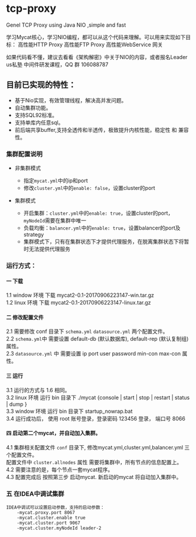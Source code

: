 # tcp-proxy
Genel TCP Proxy using Java NIO ,simple and fast

学习Mycat核心，学习NIO编程，都可以从这个代码来理解。可以用来实现如下目标：
高性能HTTP Proxy
高性能FTP Proxy
高性能WebService 网关

如果代码看不懂，建议去看看《架构解密》中关于NIO的内容，或者报名Leader us私塾 中间件研发课程，QQ 群 106088787 




## 目前已实现的特性：

*  基于Nio实现，有效管理线程，解决高并发问题。
*  自动集群功能。
*  支持SQL92标准。
*  支持单库内任意sql。
*  前后端共享buffer,支持全透传和半透传，极致提升内核性能，稳定性 和 兼容性。



### 集群配置说明

- 非集群模式
  - 指定`mycat.yml`中的ip和port
  - 修改`cluster.yml`中的`enable: false`，设置cluster的port


- 集群模式
  - 开启集群：`cluster.yml`中的`enable: true`，设置cluster的port，`myNodeId`需要在集群中唯一
  - 负载均衡：`balancer.yml`中的`enable: true`，设置balancer的port及strategy
  - 集群模式下，只有在集群状态下才提供代理服务，在脱离集群状态下将暂时无法提供代理服务



### 运行方式：

#### 一 下载

   1.1  window 环境 下载 mycat2-0.1-20170906223147-win.tar.gz <br>
   1.2  linux 环境 下载 mycat2-0.1-20170906223147-linux.tar.gz<br>

#### 二 修改配置文件

   2.1  需要修改 conf 目录下 `schema.yml` `datasource.yml` 两个配置文件。<br>
   2.2  `schema.yml`中 需要设置 default-db (默认数据库), default-rep (默认复制组) 属性。<br>
   2.3  `datasource.yml` 中 需要设置 ip port user password min-con max-con 属性。<br>

#### 三 运行

   3.1  运行的方式与 1.6 相同。<br>
   3.2  linux 环境 运行 bin 目录下 ./mycat {console | start | stop | restart | status | dump }<br>
   3.3  window 环境 运行 bin 目录下 startup_nowrap.bat<br>
   3.4  运行成功后， 使用 root 账号登录，登录密码 123456 登录， 端口号 8066<br>

#### 四 启动第二个mycat，并自动加入集群。

   4.1  集群相关配置文件
        `conf` 目录下, 修改mycat.yml,cluster.yml,balancer.yml 三个配置文件。<br>
        配置文件中 `cluster.allnodes` 属性 需要将集群中，所有节点的信息配置上。<br>
   4.2  需要注意的是，每个节点一套mycat程序。<br>
   4.3  配置完成后 按照第三步 启动mycat. 新启动的mycat 将自动加入集群中。<br>

### 五 在IDEA中调试集群

    IDEA中调试可以设置启动参数，支持的启动参数：
        -mycat.proxy.port 8067
        -mycat.cluster.enable true
        -mycat.cluster.port 9067
        -mycat.cluster.myNodeId leader-2
